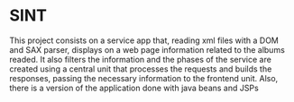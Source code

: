 # SINT
This project consists on a service app that, reading xml files with a DOM and SAX parser, displays on a web page information related to the albums readed. It also filters the information and the phases of the service are created using a central unit that processes the requests and builds the responses, passing the necessary information to the frontend unit. Also, there is a version of the application done with java beans and JSPs
